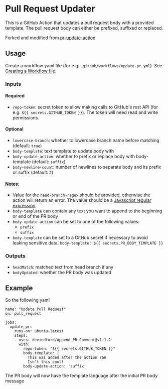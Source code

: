 # Pull Request Updater

This is a GitHub Action that updates a pull request body with a provided template. The pull request body can either be prefixed, suffixed or replaced.

Forked and modified from [pr-update-action](https://github.com/tzkhan/pr-update-action)

## Usage

Create a workflow yaml file (for e.g. `.github/workflows/update-pr.yml`). See [Creating a Workflow file](https://docs.github.com/en/free-pro-team@latest/actions/learn-github-actions/introduction-to-github-actions#create-an-example-workflow).

### Inputs

#### Required
- `repo-token`: secret token to allow making calls to GitHub's rest API (for e.g. `${{ secrets.GITHUB_TOKEN }}`). The token will need read and write permissions.

#### Optional
- `lowercase-branch`: whether to lowercase branch name before matching (default: `true`)
- `body-template`: text template to update body with
- `body-update-action`: whether to prefix or replace body with body-template (default: `suffix`)
- `body-newline-count`: number of newlines to separate body and its prefix or suffix (default: `2`)

#### Notes:

- Value for the `head-branch-regex` should be provided, otherwise the action will return an error. The value should be a [Javascript regular expression](https://developer.mozilla.org/en-US/docs/Web/JavaScript/Guide/Regular_Expressions).
- `body-template` can contain any text you want to append to the beginning or end of the PR body
- `body-update-action` can be set to one of the following values:
  - `prefix`
  - `suffix`
- `body-template` can be set to a GitHub secret if necessary to avoid leaking sensitive data. `body-template: ${{ secrets.PR_BODY_TEMPLATE }}`

### Outputs

- `headMatch`: matched text from head branch if any
- `bodyUpdated`: whether the PR body was updated

## Example

So the following yaml

```
name: "Update Pull Request"
on: pull_request

jobs:
  update_pr:
    runs-on: ubuntu-latest
    steps:
    - uses: devindford/Append_PR_Comment@v1.1.2
      with:
        repo-token: "${{ secrets.GITHUB_TOKEN }}"
        body-template: |
          This was added after the action ran
          Isn't this cool!
        body-update-action: 'suffix'
```

The PR body will now have the template language after the initial PR body message
